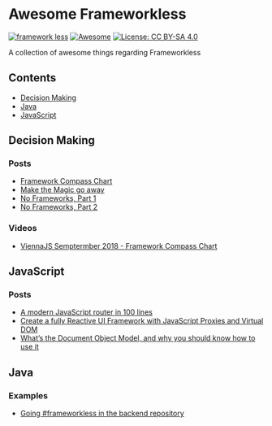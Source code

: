 # Awesome Frameworkless 

[![framework less](https://file-blyuofkggj.now.sh)](https://github.com/frameworkless-movement/manifesto)
[![Awesome](https://cdn.rawgit.com/sindresorhus/awesome/d7305f38d29fed78fa85652e3a63e154dd8e8829/media/badge.svg)](https://github.com/sindresorhus/awesome)
[![License: CC BY-SA 4.0](https://img.shields.io/badge/License-CC%20BY--SA%204.0-lightgrey.svg)](https://creativecommons.org/licenses/by-sa/4.0/)



A collection of awesome things regarding Frameworkless

## Contents
* [Decision Making](#decision-making)
* [Java](#java)
* [JavaScript](#javascript)

## Decision Making

### Posts

* [Framework Compass Chart](https://medium.com/@TheStrazz86/framework-compass-chart-d3851c25b45d)
* [Make the Magic go away](https://blog.cleancoder.com/uncle-bob/2015/08/06/LetTheMagicDie.html)
* [No Frameworks, Part 1](http://matteo.vaccari.name/blog/archives/1019)
* [No Frameworks, Part 2](http://matteo.vaccari.name/blog/archives/1022)

### Videos

* [ViennaJS Semptermber 2018 - Framework Compass Chart](https://youtu.be/buFMbKRAUs8)


## JavaScript

### Posts

* [A modern JavaScript router in 100 lines](http://krasimirtsonev.com/blog/article/A-modern-JavaScript-router-in-100-lines-history-api-pushState-hash-url)
* [Create a fully Reactive UI Framework with JavaScript Proxies and Virtual DOM](https://medium.com/@TheStrazz86/create-a-fully-reactive-ui-framework-with-javascript-proxies-and-virtual-dom-c6fb28253776)
* [What’s the Document Object Model, and why you should know how to use it](https://medium.freecodecamp.org/whats-the-document-object-model-and-why-you-should-know-how-to-use-it-1a2d0bc5429d)


## Java

### Examples

 * [Going #frameworkless in the backend repository](https://github.com/xpmatteo/frameworkless-hangman)


